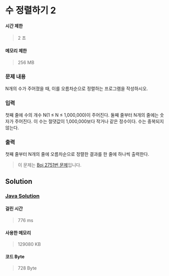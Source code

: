 # 수 정렬하기 2


#### 시간 제한


> 2 초


#### 메모리 제한


> 256 MB


### 문제 내용


N개의 수가 주어졌을 때, 이를 오름차순으로 정렬하는 프로그램을 작성하시오.


### 입력


첫째 줄에 수의 개수 N(1 ≤ N ≤ 1,000,000)이 주어진다. 둘째 줄부터 N개의 줄에는 숫자가 주어진다. 이 수는 절댓값이 1,000,000보다 작거나 같은 정수이다. 수는 중복되지 않는다.


### 출력


첫째 줄부터 N개의 줄에 오름차순으로 정렬한 결과를 한 줄에 하나씩 출력한다.


> 이 문제는 [Boj 2751번 문제](https://www.acmicpc.net/problem/2751)입니다.


## Solution


### [Java Solution](./main.java)


#### 걸린 시간


> 776 ms


#### 사용한 메모리


> 129080 KB


#### 코드 Byte


> 728 Byte
